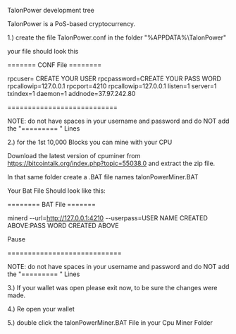 
TalonPower development tree

TalonPower is a PoS-based cryptocurrency.


1.)  create the file TalonPower.conf in the folder "%APPDATA%\TalonPower\"

your file should look this

======= CONF  File  ========

rpcuser= CREATE YOUR USER
rpcpassword=CREATE YOUR PASS WORD
rpcallowip=127.0.0.1
rpcport=4210
rpcallowip=127.0.0.1
listen=1
server=1
txindex=1
daemon=1
addnode=37.97.242.80

===========================


NOTE:  do not have spaces in your username and password  and do NOT add the  "========= "  Lines


2.) for the 1st 10,000 Blocks you can mine with your CPU 

Download the latest version of cpuminer from https://bitcointalk.org/index.php?topic=55038.0  and extract the zip file. 

In that same folder create a .BAT file names  talonPowerMiner.BAT

Your Bat File Should look like this:


========   BAT File  =======

minerd --url=http://127.0.0.1:4210 --userpass=USER NAME CREATED ABOVE:PASS WORD CREATED ABOVE

Pause

============================


NOTE:  do not have spaces in your username and password  and do NOT add the  "========= "  Lines

3.)  If your wallet was open please exit now, to be sure the changes were made.

4.)  Re open your wallet

5.)  double click the talonPowerMiner.BAT  File in your Cpu Miner Folder
